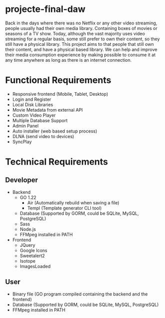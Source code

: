 # projecte-final-daw

Back in the days where there was no Netflix or any other video streaming, people usually had their own media library. Containing boxes of movies or seasons of a TV show. Today, although the vast majority uses video streaming for a regular basis, some still prefer to own their content, so they still have a physical library.
This project aims to that people that still own their content, and have a physical based library. We can help and improve their media consumption experience by making possible to consume it at any time anywhere as long as there is an internet connection.

# Functional Requirements
-	Responsive frontend (Mobile, Tablet, Desktop)
-	Login and Register
-	Local Disk Libraries
-	Movie Metadata from external API
-	Custom Video Player
-	Multiple Database Support
-	Admin Panel
-	Auto installer (web based setup process)
-	DLNA (send video to devices)
-	SyncPlay

# Technical Requirements
## Developer
- Backend
    - GO 1.22
        - Air (Automatically rebuild when saving a file)
        - Templ (Template generator CLI tool)
    - Database (Supported by GORM, could be SQLite, MySQL, PostgreSQL)
    - Sass
    - Node.js
    - FFMpeg installed in PATH
-	Frontend
    - JQuery
    - Google Icons
    - Sweetalert2
    - Isotope
    - ImagesLoaded
## User
-	Binary file (GO program compiled containing the backend and the frontend)
-	Database (Supported by GORM, could be SQLite, MySQL, PostgreSQL)
-	FFMpeg installed in PATH


